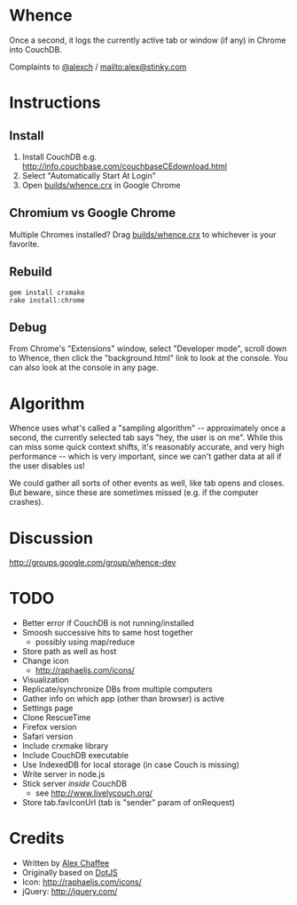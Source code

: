 # Whence

Once a second, it logs the currently active tab or window (if any) in Chrome into CouchDB.

Complaints to [@alexch](http://twitter.com/alexch) / <mailto:alex@stinky.com>

# Instructions

## Install

1. Install CouchDB e.g. http://info.couchbase.com/couchbaseCEdownload.html
2. Select "Automatically Start At Login"
3. Open [builds/whence.crx](builds/whence.crx) in Google Chrome

## Chromium vs Google Chrome

Multiple Chromes installed? Drag [builds/whence.crx](builds/whence.crx) to whichever is your favorite.
    
## Rebuild

    gem install crxmake
    rake install:chrome
    
## Debug

From Chrome's "Extensions" window, select "Developer mode", scroll down to Whence, then click the "background.html" link to look at the console. You can also look at the console in any page.

# Algorithm

Whence uses what's called a "sampling algorithm" -- approximately once a second, the currently selected tab says "hey, the user is on me". While this can miss some quick context shifts, it's reasonably accurate, and very high performance -- which is very important, since we can't gather data at all if the user disables us!

We could gather all sorts of other events as well, like tab opens and closes. But beware, since these are sometimes missed (e.g. if the computer crashes).

# Discussion

<http://groups.google.com/group/whence-dev>

# TODO

* Better error if CouchDB is not running/installed
* Smoosh successive hits to same host together
  *   possibly using map/reduce
* Store path as well as host
* Change icon
  *   http://raphaeljs.com/icons/
* Visualization
* Replicate/synchronize DBs from multiple computers
* Gather info on which app (other than browser) is active
* Settings page
* Clone RescueTime
* Firefox version
* Safari version
* Include crxmake library
* Include CouchDB executable
* Use IndexedDB for local storage (in case Couch is missing)  
* Write server in node.js
* Stick server *inside* CouchDB
  *   see http://www.livelycouch.org/
* Store tab.favIconUrl (tab is "sender" param of onRequest)

# Credits

- Written by [Alex Chaffee](http://alexch.github.com)
- Originally based on [DotJS](http://github.com/defunkt/dotjs)
- Icon: <http://raphaeljs.com/icons/>
- jQuery: <http://jquery.com/>


